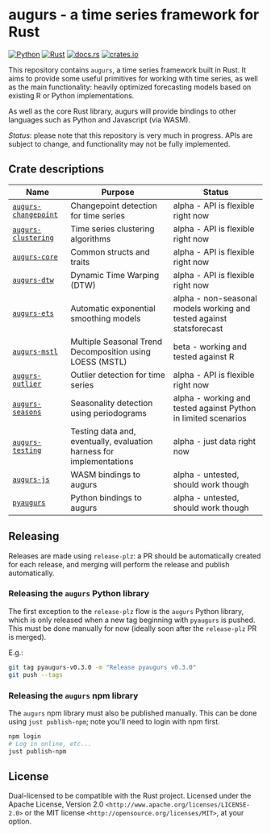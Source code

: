 # augurs - a time series framework for Rust

[![Python](https://github.com/grafana/augurs/actions/workflows/python.yml/badge.svg)](https://github.com/grafana/augurs/actions/workflows/python.yml)
[![Rust](https://github.com/grafana/augurs/actions/workflows/rust.yml/badge.svg)](https://github.com/grafana/augurs/actions/workflows/rust.yml)
[![docs.rs](https://docs.rs/augurs-core/badge.svg)](https://docs.rs/augurs-core)
[![crates.io](https://img.shields.io/crates/v/augurs-core.svg)](https://crates.io/crates/augurs-core)

This repository contains `augurs`, a time series framework built in Rust.
It aims to provide some useful primitives for working with time series,
as well as the main functionality: heavily optimized forecasting models
based on existing R or Python implementations.

As well as the core Rust library, augurs will provide bindings to other
languages such as Python and Javascript (via WASM).

*Status*: please note that this repository is very much in progress.
APIs are subject to change, and functionality may not be fully implemented.

## Crate descriptions

| Name                     | Purpose                                                              | Status                                                               |
| ------------------------ | -------------------------------------------------------------------- | -------------------------------------------------------------------- |
| [`augurs-changepoint`][] | Changepoint detection for time series                                | alpha - API is flexible right now                                    |
| [`augurs-clustering`][]  | Time series clustering algorithms                                    | alpha - API is flexible right now                                    |
| [`augurs-core`][]        | Common structs and traits                                            | alpha - API is flexible right now                                    |
| [`augurs-dtw`][]         | Dynamic Time Warping (DTW)                                           | alpha - API is flexible right now                                    |
| [`augurs-ets`][]         | Automatic exponential smoothing models                               | alpha - non-seasonal models working and tested against statsforecast |
| [`augurs-mstl`][]        | Multiple Seasonal Trend Decomposition using LOESS (MSTL)             | beta - working and tested against R                                  |
| [`augurs-outlier`][]     | Outlier detection for time series                                    | alpha - API is flexible right now                                    |
| [`augurs-seasons`][]     | Seasonality detection using periodograms                             | alpha - working and tested against Python in limited scenarios       |
| [`augurs-testing`][]     | Testing data and, eventually, evaluation harness for implementations | alpha - just data right now                                          |
| [`augurs-js`][]          | WASM bindings to augurs                                              | alpha - untested, should work though                                 |
| [`pyaugurs`][]           | Python bindings to augurs                                            | alpha - untested, should work though                                 |

## Releasing

Releases are made using `release-plz`: a PR should be automatically created for each release, and merging will perform the release and publish automatically.

### Releasing the `augurs` Python library

The first exception to the `release-plz` flow is the `augurs` Python library, which is only released when a new tag beginning with `pyaugurs` is pushed. This must be done manually for now (ideally soon after the `release-plz` PR is merged).

E.g.:

```bash
git tag pyaugurs-v0.3.0 -m "Release pyaugurs v0.3.0"
git push --tags
```

### Releasing the `augurs` npm library

The `augurs` npm library must also be published manually. This can be done using `just publish-npm`; note you'll need to login with npm first.

```bash
npm login
# Log in online, etc...
just publish-npm
```

## License

Dual-licensed to be compatible with the Rust project.
Licensed under the Apache License, Version 2.0 `<http://www.apache.org/licenses/LICENSE-2.0>` or the MIT license `<http://opensource.org/licenses/MIT>`, at your option.

[`augurs-changepoint`]: https://crates.io/crates/augurs-changepoint
[`augurs-clustering`]: https://crates.io/crates/augurs-clustering
[`augurs-core`]: https://crates.io/crates/augurs-core
[`augurs-dtw`]: https://crates.io/crates/augurs-dtw
[`augurs-ets`]: https://crates.io/crates/augurs-ets
[`augurs-mstl`]: https://crates.io/crates/augurs-mstl
[`augurs-js`]: https://crates.io/crates/augurs-js
[`augurs-outlier`]: https://crates.io/crates/augurs-outlier
[`augurs-seasons`]: https://crates.io/crates/augurs-seasons
[`augurs-testing`]: https://crates.io/crates/augurs-testing
[`pyaugurs`]: https://crates.io/crates/pyaugurs
